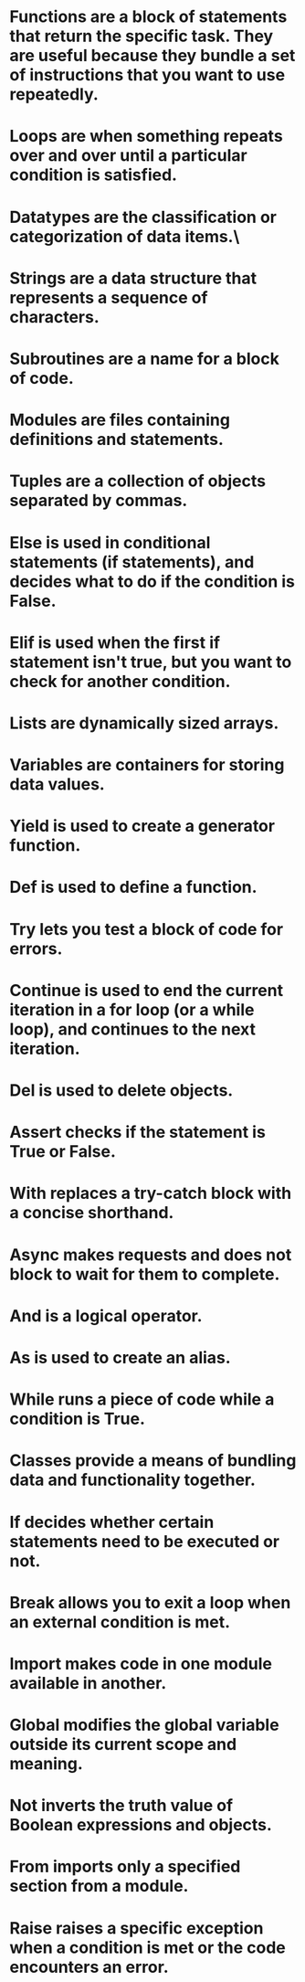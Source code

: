 # Functions are a block of statements that return the specific task. They are useful because they bundle a set of instructions that you want to use repeatedly.
# Loops are when something repeats over and over until a particular condition is satisfied.
# Datatypes are the classification or categorization of data items.\
# Strings are a data structure that represents a sequence of characters.
# Subroutines are a name for a block of code.
# Modules are files containing definitions and statements.
# Tuples are a collection of objects separated by commas.
# Else is used in conditional statements (if statements), and decides what to do if the condition is False.
# Elif is used when the first if statement isn't true, but you want to check for another condition.
# Lists are dynamically sized arrays.
# Variables are containers for storing data values.
# Yield is used to create a generator function.
# Def is used to define a function.
# Try lets you test a block of code for errors.
# Continue is used to end the current iteration in a for loop (or a while loop), and continues to the next iteration.
# Del is used to delete objects.
# Assert checks if the statement is True or False.
# With replaces a try-catch block with a concise shorthand.
# Async makes requests and does not block to wait for them to complete.
# And is a logical operator.
# As is used to create an alias.
# While runs a piece of code while a condition is True.
# Classes provide a means of bundling data and functionality together.
# If decides whether certain statements need to be executed or not.
# Break allows you to exit a loop when an external condition is met.
# Import makes code in one module available in another.
# Global modifies the global variable outside its current scope and meaning.
# Not inverts the truth value of Boolean expressions and objects.
# From imports only a specified section from a module.
# Raise raises a specific exception when a condition is met or the code encounters an error. 